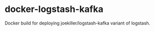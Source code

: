 docker-logstash-kafka
=====================

Docker build for deploying joekiller/logstash-kafka variant of logstash.
